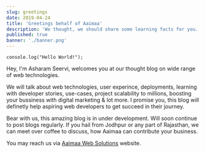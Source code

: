 ```yaml
---
slug: greetings
date: 2019-04-24
title: 'Greetings behalf of Aaimaa'
description: 'We thought, we should share some learning facts for you. How we ideate, turn it into innovation. How production works & best practise to scale your project.'
published: true
banner: './banner.png'
---
```


`
console.log("Hello World!");
`

Hey, I'm Asharam Seervi, welcomes you at our thought blog on wide range of web technologies.

We will talk about web technologies, user experince, deployments, learning with developer stories, use-cases, project scalability to millions, boosting your bussiness with digital marketing & lot more. I promise you, this blog will definetly help aspiring web developers to get succeed in their journey.

Bear with us, this amazing blog is in under development. Will soon continue to post blogs regularly. If you hail from Jodhpur or any part of Rajasthan, we can meet over coffee to discuss, how Aaimaa can contribute your business.

You may reach us via [Aaimaa Web Solutions](https://www.aaimaa.in/contact) website.